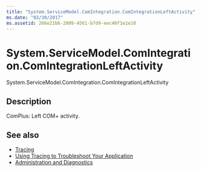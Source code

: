 ```yaml
---
title: "System.ServiceModel.ComIntegration.ComIntegrationLeftActivity"
ms.date: "03/30/2017"
ms.assetid: 266e21b6-2809-4561-b7d9-eec40f1e1e10
---
```

# System.ServiceModel.ComIntegration.ComIntegrationLeftActivity
System.ServiceModel.ComIntegration.ComIntegrationLeftActivity  
  
## Description  
 ComPlus: Left COM+ activity.  
  
## See also

- [Tracing](index.md)
- [Using Tracing to Troubleshoot Your Application](using-tracing-to-troubleshoot-your-application.md)
- [Administration and Diagnostics](../index.md)
